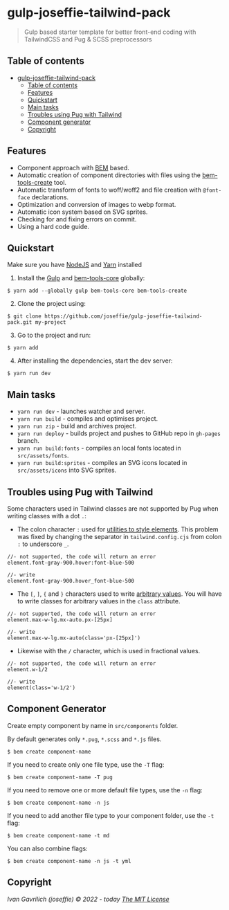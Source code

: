 # gulp-joseffie-tailwind-pack

> Gulp based starter template for better front-end coding with TailwindCSS and Pug & SCSS preprocessors

## Table of contents

- [gulp-joseffie-tailwind-pack](#gulp-joseffie-tailwind-pack)
  - [Table of contents](#table-of-contents)
  - [Features](#features)
  - [Quickstart](#quickstart)
  - [Main tasks](#main-tasks)
  - [Troubles using Pug with Tailwind](#troubles-using-pug-with-tailwind)
  - [Component generator](#component-generator)
  - [Copyright](#copyright)

## Features

- Component approach with [BEM](https://en.bem.info/) based.
- Automatic creation of component directories with files using the [bem-tools-create](https://github.com/bem-tools/bem-tools-create) tool.
- Automatic transform of fonts to woff/woff2 and file creation with `@font-face` declarations.
- Optimization and conversion of images to webp format.
- Automatic icon system based on SVG sprites.
- Checking for and fixing errors on commit.
- Using a hard code guide.

## Quickstart

Make sure you have [NodeJS](https://nodejs.org/en/) and [Yarn](https://yarnpkg.com/) installed

1. Install the [Gulp](https://gulpjs.com/) and [bem-tools-core](https://github.com/bem-tools/bem-tools-create) globally:

```
$ yarn add --globally gulp bem-tools-core bem-tools-create
```

2. Clone the project using:

```
$ git clone https://github.com/joseffie/gulp-joseffie-tailwind-pack.git my-project
```

3. Go to the project and run:

```
$ yarn add
```

4. After installing the dependencies, start the dev server:

```
$ yarn run dev
```

## Main tasks

- `yarn run dev` - launches watcher and server.
- `yarn run build` - compiles and optimises project.
- `yarn run zip` - build and archives project.
- `yarn run deploy` - builds project and pushes to GitHub repo in `gh-pages` branch.
- `yarn run build:fonts` - compiles an local fonts located in `src/assets/fonts`.
- `yarn run build:sprites` - compiles an SVG icons located in `src/assets/icons` into SVG sprites.

## Troubles using Pug with Tailwind

Some characters used in Tailwind classes are not supported by Pug when writing classes with a dot `.`:

- The colon character `:` used for [utilities to style elements](https://tailwindcss.com/docs/hover-focus-and-other-states). This problem was fixed by changing the separator in `tailwind.config.cjs` from colon `:` to underscore `_`.

```pug
//- not supported, the code will return an error
element.font-gray-900.hover:font-blue-500

//- write
element.font-gray-900.hover_font-blue-500
```

- The `[`, `]`, `{` and `}` characters used to write [arbitrary values](https://tailwindcss.com/docs/adding-custom-styles#using-arbitrary-values). You will have to write classes for arbitrary values in the `class` attribute.

```pug
//- not supported, the code will return an error
element.max-w-lg.mx-auto.px-[25px]

//- write
element.max-w-lg.mx-auto(class='px-[25px]')
```

- Likewise with the `/` character, which is used in fractional values.

```pug
//- not supported, the code will return an error
element.w-1/2

//- write
element(class='w-1/2')
```

## Component Generator

Create empty component by name in `src/components` folder.

By default generates only `*.pug`, `*.scss` and `*.js` files.

```
$ bem create component-name
```

If you need to create only one file type, use the `-T` flag:

```
$ bem create component-name -T pug
```

If you need to remove one or more default file types, use the `-n` flag:

```
$ bem create component-name -n js
```

If you need to add another file type to your component folder, use the `-t` flag:

```
$ bem create component-name -t md
```

You can also combine flags:

```
$ bem create component-name -n js -t yml
```

## Copyright

_Ivan Gavrilich (joseffie) © 2022 - today [The MIT License](./LICENSE)_
